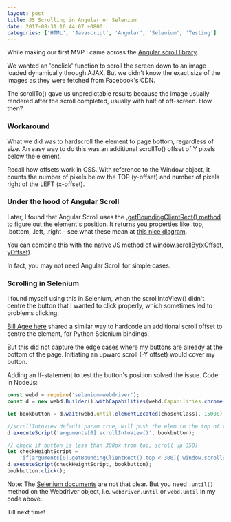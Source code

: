 ```yaml
---
layout: post
title: JS Scrolling in Angular or Selenium
date: 2017-08-31 10:44:07 +0800
categories: ['HTML', 'Javascript', 'Angular', 'Selenium', 'Testing']
---
```


While making our first MVP I came across the [Angular scroll library](https://github.com/oblador/angular-scroll).

We wanted an 'onclick' function to scroll the screen down to an image loaded dynamically through AJAX. But we didn't know the exact size of the images as they were fetched from Facebook's CDN.

The scrollTo() gave us unpredictable results because the image usually rendered after the scroll completed, usually with half of off-screen. How then?

### Workaround

What we did was to hardscroll the element to page bottom, regardless of size. An easy way to do this was an additional scrollTo() offset of Y pixels below the element.

Recall how offsets work in CSS. With reference to the Window object, it counts the number of pixels below the TOP (y-offset) and number of pixels right of the LEFT (x-offset).

### Under the hood of Angular Scroll

Later, I found that Angular Scroll uses the [.getBoundingClientRect() method](https://developer.mozilla.org/en/docs/Web/API/Element/getBoundingClientRect) to figure out the element's position. It returns you properties like .top, .bottom, .left, .right - see what these mean at [this nice diagram](https://javascript.info/coordinates).

You can combine this with the native JS method of [window.scrollBy(xOffset, yOffset)](https://developer.mozilla.org/en-US/docs/Web/API/Window/scrollBy).

In fact, you may not need Angular Scroll for simple cases.

### Scrolling in Selenium

I found myself using this in Selenium, when the scrollIntoView() didn't centre the button that I wanted to click properly, which sometimes led to problems clicking.

[Bill Agee here](http://blog.likewise.org/2015/04/scrolling-to-an-element-with-the-python-bindings-for-selenium-webdriver/) shared a similar way to hardcode an additional scroll offset to centre the element, for Python Selenium bindings.

But this did not capture the edge cases where my buttons are already at the bottom of the page. Initiating an upward scroll (-Y offset) would cover my button.

Adding an If-statement to test the button's position solved the issue. Code in NodeJs:

```javascript
const webd = require('selenium-webdriver');
const d = new webd.Builder().withCapabilities(webd.Capabilities.chrome()).build();

let bookbutton = d.wait(webd.until.elementLocated(chosenClass), 15000);

//scrollIntoView default param true, will push the elem to the top of the page
d.executeScript('arguments[0].scrollIntoView()', bookbutton);

// check if button is less than 300px from top, scroll up 350)
let checkHeightScript =
	'if(arguments[0].getBoundingClientRect().top < 300){ window.scrollBy(0, -350)}';
d.executeScript(checkHeightScript, bookbutton);
bookbutton.click();
```

Note: The [Selenium documents](https://seleniumhq.github.io/selenium/docs/api/javascript/module/selenium-webdriver/lib/until.html) are not that clear. But you need `.until()` method on the Webdriver object, i.e. `webdriver.until` or `webd.until` in my code above.

Till next time!
